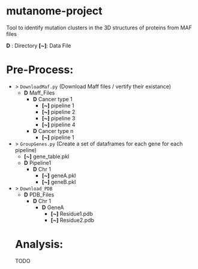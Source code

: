 # mutanome-project
Tool to identify mutation clusters in the 3D structures of proteins from MAF files

**D** : Directory
**[~]**: Data File


# Pre-Process:
- \> `DownloadMaf.py` (Download Maff files / vertify their existance)
  - **D** Maff_Files
    - **D** Cancer type 1  
        - **[~]** pipeline 1
        - **[~]** pipeline 2 
        - **[~]** pipeline 3 
        - **[~]** pipeline 4 
    - **D** Cancer type n
        - **[~]** pipeline 1
- \> `GroupGenes.py` (Create a set of dataframes for each gene for each pipeline)
  - **[~]** gene_table.pkl
  - **D** Pipeline1
    - **D** Chr 1
      - **[~]** geneA.pkl
      - **[~]** geneB.pkl
- \> `Download_PDB`
  - **D** PDB_Files
    - **D** Chr 1
      - **D** GeneA
        - **[~]** Residue1.pdb
        - **[~]** Residue2.pdb
  # Analysis:
  TODO
  
